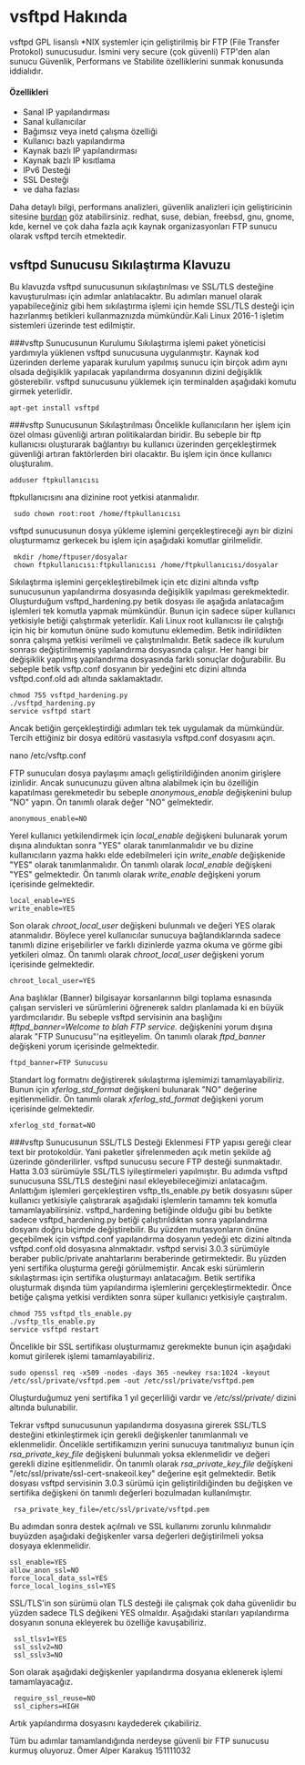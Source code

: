 # vsftpd Hakında
vsftpd GPL lisanslı *NIX systemler için geliştirilmiş bir FTP (File Transfer Protokol) sunucusudur. İsmini very secure (çok güvenli) FTP'den alan sunucu Güvenlik, Performans ve Stabilite özelliklerini sunmak konusunda iddialıdır. 
#### Özellikleri
  * Sanal IP yapılandırması
  * Sanal kullanıcılar
  * Bağımsız veya inetd çalışma özelliği
  * Kullanıcı bazlı yapılandırma
  * Kaynak bazlı IP yapılandırması
  * Kaynak bazlı IP kısıtlama
  * IPv6 Desteği
  * SSL Desteği
  * ve daha fazlası

Daha detaylı bilgi, performans analizleri, güvenlik analizleri için geliştiricinin sitesine [burdan](https://security.appspot.com/vsftpd.html) göz atabilirsiniz.
  redhat, suse, debian, freebsd, gnu, gnome, kde, kernel ve çok daha fazla açık kaynak organizasyonları FTP sunucu olarak vsftpd tercih etmektedir.

## vsftpd Sunucusu Sıkılaştırma Klavuzu
Bu klavuzda vsftpd sunucusunun sıkılaştırılması ve SSL/TLS desteğine kavuşturulması için adımlar anlatılacaktır. Bu adımları manuel olarak yapabileceğiniz gibi hem sıkılaştırma işlemi için hemde SSL/TLS desteği için hazırlanmış betikleri kullanmaznızda mümkündür.Kali Linux 2016-1 işletim sistemleri üzerinde test edilmiştir.

###vsftp Sunucusunun Kurulumu
Sıkılaştırma işlemi paket yöneticisi yardımıyla yüklenen vsftpd sunucusuna uygulanmıştır. Kaynak kod üzerinden derleme yaparak kurulum yapılmış sunucu için birçok adım aynı olsada değişiklik yapılacak yapılandırma dosyanının dizini değişiklik gösterebilir. vsftpd sunucusunu yüklemek için terminalden aşağıdaki komutu girmek yeterlidir.

    apt-get install vsftpd 


###vsftp Sunucusunun Sıkılaştırılması
Öncelikle kullanıcıların her işlem için özel olması güvenliği artıran politikalardan biridir. Bu sebeple bir ftp kullanıcısı oluşturarak bağlantıyı bu kullanıcı üzerinden gerçekleştirmek güvenliği artıran faktörlerden biri olacaktır. Bu işlem için önce kullanıcı oluşturalım.

    adduser ftpkullanıcısı
 
 ftpkullanıcısını ana dizinine root yetkisi atanmalıdır.
 
     sudo chown root:root /home/ftpkullanıcısı
 
 vsftpd sunucusunun dosya yükleme işlemini gerçekleştireceği ayrı bir dizini oluşturmamız gerkecek bu işlem için aşağıdaki komutlar girilmelidir.
 
     mkdir /home/ftpuser/dosyalar
     chown ftpkullanıcısı:ftpkullanıcısı /home/ftpkullanıcısı/dosyalar
 
Sıkılaştırma işlemini gerçekleştirebilmek için etc dizini altında vsftp sunucusunun yapılandırma dosyasında değişiklik yapılması gerekmektedir. Oluşturduğum vsftpd_hardening.py betik dosyası ile aşağıda anlatacağım işlemleri tek komutla yapmak mümkündür. Bunun için sadece süper kullanıcı yetkisiyle betiği çalıştırmak yeterlidir. Kali Linux root kullanıcısı ile çalıştığı için hiç bir komutun önüne sudo komutunu eklemedim. Betik indirildikten sonra çalışma yetkisi verilmeli ve çalıştırılmalıdır. Betik sadece ilk kurulum sonrası değiştirilmemiş yapılandırma dosyasında çalışır. Her hangi bir değişiklik yapılmış yapılandırma dosyasında farklı sonuçlar doğurabilir. Bu sebeple betik vsftp.conf dosyanın bir yedeğini etc dizini altında vsftpd.conf.old adı altında saklamaktadır.

    chmod 755 vsftpd_hardening.py 
    ./vsftpd_hardening.py
    service vsftpd start

Ancak betiğin gerçekleştirdiği adımları tek tek uygulamak da mümkündür. Tercih ettiğiniz bir dosya editörü vasıtasıyla vsftpd.conf dosyasını açın.

   nano /etc/vsftp.conf
 
 FTP sunucuları dosya paylaşımı amaçlı geliştirildiğinden anonim girişlere izinlidir. Ancak sunucunuzu güven altına alabilmek için bu özelliğin kapatılması gerekmetedir bu sebeple _anonymous_enable_ değişkenini bulup "NO" yapın. Ön tanımlı olarak değer "NO" gelmektedir.
 
    anonymous_enable=NO
 
  Yerel kullanıcı yetkilendirmek için _local_enable_ değişkeni bulunarak yorum dışına alınduktan sonra "YES" olarak tanımlanmalıdır ve bu dizine kullanıcıların yazma hakkı elde edebilmeleri için _write_enable_ değişkenide "YES" olarak tanımlanmalıdır. Ön tanımlı olarak _local_enable_ değişkeni "YES" gelmektedir.  Ön tanımlı olarak _write_enable_ değişkeni yorum içerisinde gelmektedir.

    local_enable=YES
    write_enable=YES
 
 Son olarak _chroot_local_user_ değişkeni bulunmalı ve değeri YES olarak atanmalıdır. Böylece yerel kullanıcılar sunucuya bağlandıklarında sadece tanımlı dizine erişebilirler ve farklı dizinlerde yazma okuma ve görme gibi yetkileri olmaz. Ön tanımlı olarak _chroot_local_user_ değişkeni yorum içerisinde gelmektedir.
 
    chroot_local_user=YES

Ana başlıklar (Banner) bilgisayar korsanlarının bilgi toplama esnasında çalışan servisleri ve sürümlerini öğrenerek saldırı planlamada ki en büyük yardımcılarıdır. Bu sebeple vsftpd servisinin ana başlığını _#ftpd_banner=Welcome to blah FTP service._ değişkenini yorum dışına alarak "FTP Sunucusu"'na eşitleyelim. Ön tanımlı olarak _ftpd_banner_ değişkeni yorum içerisinde gelmektedir.

    ftpd_banner=FTP Sunucusu
 
 Standart log formatnı değiştirerek sıkılaştırma işlemimizi tamamlayabiliriz. Bunun için _xferlog_std_format_ değişkeni bulunarak "NO" değerine eşitlenmelidir. Ön tanımlı olarak _xferlog_std_format_ değişkeni yorum içerisinde gelmektedir.
 
    xferlog_std_format=NO

###vsftp Sunucusunun SSL/TLS Desteği Eklenmesi
FTP yapısı gereği clear text bir protokoldür. Yani paketler şifrelenmeden açık metin şekilde ağ üzerinde gönderilirler. vsftpd sunucusu secure FTP desteği sunmaktadır. Hatta 3.03 sürümüyle SSL/TLS iyileştirmeleri yapılmıştır. Bu adımda vsftpd sunucusuna SSL/TLS desteğini nasıl ekleyebileceğimizi anlatacağım. Anlattığım işlemleri gerçekleştiren vsftp_tls_enable.py betik dosyasını süper kullanıcı yetkisiyle çalıştırarak aşağıdaki işlemlerin tamamnı tek komutla tamamlayabilirsiniz. vsftpd_hardening betiğinde olduğu gibi bu betikte sadece vsftpd_hardening.py betiği çalıştırıldıktan sonra yapılandırma dosyanı doğru biçimde değiştirebilir. Bu yüzden mutasyonların önüne geçebilmek için vsftpd.conf yapılandırma dosyanın yedeği etc dizini altında vsftpd.conf.old dosyasına alnmaktadır. vsftpd servisi 3.0.3 sürümüyle beraber public/private anahtarlarını beraberinde getirmektedir. Bu yüzden yeni sertifika oluşturma gereği görülmemiştir. Ancak eski sürümlerin sıkılaştırması için sertifika oluşturmayı anlatacağım. Betik sertifika oluşturmak dışında tüm yapılandırma işlemlerini gerçekleştirmektedir. Önce betiğe çalışma yetkisi verdikten sonra süper kullanıcı yetkisiyle çaıştıralım.

    chmod 755 vsftpd_tls_enable.py
    ./vsftp_tls_enable.py
    service vsftpd restart

Öncelikle bir SSL sertifikası oluşturmamız gerekmekte bunun için  aşağıdaki komut girilerek işlemi tamamlayabiliriz.

    sudo openssl req -x509 -nodes -days 365 -newkey rsa:1024 -keyout /etc/ssl/private/vsftpd.pem -out /etc/ssl/private/vsftpd.pem
 
 Oluşturduğumuz yeni sertifika 1 yıl geçerliliği vardır ve _/etc/ssl/private/_ dizini altında bulunabilir.
 
 Tekrar vsftpd sunucusunun yapılandırma dosyasına girerek SSL/TLS desteğini etkinleştirmek için gerekli değişkenler tanımlanmalı ve eklenmelidir. Öncelikle sertifikamızın yerini sunucuya tanıtmalıyız bunun için _rsa_private_key_file_ değişkeni bulunmalı yoksa eklenmelidir ve değeri gerekli dizine eşitlenmelidir. Ön tanımlı olarak  _rsa_private_key_file_ değişkeni "/etc/ssl/private/ssl-cert-snakeoil.key" değerine eşit gelmektedir. Betik dosyası vsftpd servisinin 3.0.3 sürümü için geliştirildiğinden bu değişken ve sertifika değişkeni ön tanımlı değerleri bozulmadan kullanılmıştır.
 
     rsa_private_key_file=/etc/ssl/private/vsftpd.pem
 
 Bu adımdan sonra destek açılmalı ve SSL kullanımı zorunlu kılınmalıdır buyüzden aşağıdaki değişkenler varsa değerleri değiştirilmeli yoksa dosyaya eklenmelidir. 
 
    ssl_enable=YES
    allow_anon_ssl=NO
    force_local_data_ssl=YES
    force_local_logins_ssl=YES
 
 SSL/TLS'in son sürümü olan TLS desteği ile çalışmak çok daha güvenlidir bu yüzden sadece TLS değikeni YES olmaldır. Aşağıdaki starıları yapılandırma dosyanın sonuna ekleyerek bu özelliğe kavuşabiliriz.
 
     ssl_tlsv1=YES
     ssl_sslv2=NO
     ssl_sslv3=NO
 
 Son olarak aşağıdaki değişkenler yapılandırma dosyanıa eklenerek işlemi tamamlayacağız.
 
     require_ssl_reuse=NO
     ssl_ciphers=HIGH
 
 Artık yapılandırma dosyasını kaydederek çıkabiliriz.
 
 Tüm bu adımlar tamamlandığında nerdeyse güvenli bir FTP sunucusu kurmuş oluyoruz.
 Ömer Alper Karakuş
 151111032
